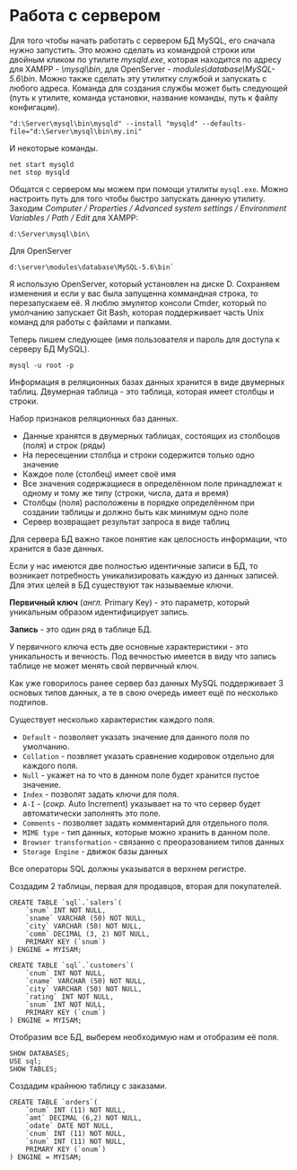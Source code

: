 # Работа с сервером

Для того чтобы начать работать с сервером БД MySQL, его сначала нужно запустить. Это можно сделать из командрой строки или двойным кликом по утилите *mysqld.exe*, которая находится по адресу для XAMPP - *\mysql\bin*, для OpenServer - *modules\database\MySQL-5.6\bin*. Можно также сделать эту утилитку службой и запускать с любого адреса. Команда для создания службы может быть следующей (путь к утилите, команда установки, название команды, путь к файлу конфигации).

```
"d:\Server\mysql\bin\mysqld" --install "mysqld" --defaults-file="d:\Server\mysql\bin\my.ini"
```

И некоторые команды.

```
net start mysqld
net stop mysqld
```

Общатся с сервером мы можем при помощи утилиты `mysql.exe`. Можно настроить путь для того чтобы быстро запускать данную утилиту. Заходим *Computer / Properties / Advanced system settings / Environment Variables / Path / Edit* для XAMPP:

```
d:\Server\mysql\bin\
```

Для OpenServer

```
d:\server\modules\database\MySQL-5.6\bin`
```

Я использую OpenServer, который установлен на диске D. Сохраняем изменения и если у вас была запущенна коммандная строка, то перезапускаем её. Я люблю эмулятор консоли Cmder, который по умолчанию запускает Git Bash, которая поддерживает часть Unix команд для работы с файлами и папками.

Теперь пишем следующее (имя пользователя и пароль для доступа к серверу БД MySQL).

```
mysql -u root -p
```

Информация в реляционных базах данных хранится в виде двумерных таблиц. Двумерная таблица - это таблица, которая имеет столбцы и строки.

Набор признаков реляционных баз данных.

* Данные хранятся в двумерных таблицах, состоящих из столбоцов (поля) и строк (ряды)
* На пересещении столбца и строки содержится только одно значение
* Каждое поле (столбец) имеет своё имя
* Все значения содержащиеся в определённом поле принадлежат к одному и тому же типу (строки, числа, дата и время)
* Столбцы (поля) расположены в порядке определённом при создании таблицы и должно быть как минимум одно поле
* Сервер возвращает результат запроса в виде таблиц

Для сервера БД важно такое понятие как целосность информации, что хранится в базе данных.

Если у нас имеются две полностью идентичные записи в БД, то возникает потребность уникализировать каждую из данных записей. Для этих целей в БД существуют так называемые ключи.

**Первичный ключ** (*англ.* Primary Key) - это параметр, который уникальным образом идентифицирует запись.

**Запись** - это один ряд в таблице БД.

У первичного ключа есть две основные характеристики - это уникальность и вечность. Под вечностью имеется в виду что запись таблице не может менять свой первичный ключ.

Как уже говорилось ранее сервер баз данных MySQL поддерживает 3 основых типов данных, а те в свою очередь имеет ещё по несколько подтипов.

Существует несколько характеристик каждого поля.


* `Default` - позволяет указать значение для данного поля по умолчанию.
* `Collation` - позвляет указать сравнение кодировок отдельно для каждого поля.
* `Null` - укажет на то что в данном поле будет хранится пустое значение.
* `Index` - позволят задать ключи для поля.
* `A-I` - (*сокр.* Auto Increment) указывает на то что сервер будет автоматически заполнять это поле.
* `Comments` - позволяет задать комментарий для отдельного поля.
* `MIME type` - тип данных, которые можно хранить в данном поле.
* `Browser transformation` - связанно с преоразованием типов данных
* `Storage Engine` - движок базы данных

Все операторы SQL должны указыватся в верхнем регистре.

Создадим 2 таблицы, первая для продавцов, вторая для покупателей.

```
CREATE TABLE `sql`.`salers`(
    `snum` INT NOT NULL,
    `sname` VARCHAR (50) NOT NULL,
    `city` VARCHAR (50) NOT NULL,
    `comm` DECIMAL (3, 2) NOT NULL,
    PRIMARY KEY (`snum`)
) ENGINE = MYISAM;

CREATE TABLE `sql`.`customers`(
    `cnum` INT NOT NULL,
    `cname` VARCHAR (50) NOT NULL,
    `city` VARCHAR (50) NOT NULL,
    `rating` INT NOT NULL,
    `snum` INT NOT NULL,
    PRIMARY KEY (`cnum`)
) ENGINE = MYISAM;
```

Отобразим все БД, выберем необходимую нам и отобразим её поля.

```
SHOW DATABASES;
USE sql;
SHOW TABLES;
```

Создадим крайнюю таблицу с заказами.

```
CREATE TABLE `orders`(
    `onum` INT (11) NOT NULL,
    `amt` DECIMAL (6,2) NOT NULL,
    `odate` DATE NOT NULL,
    `cnum` INT (11) NOT NULL,
    `snum` INT (11) NOT NULL,
    PRIMARY KEY (`onum`)
) ENGINE = MYISAM;
```